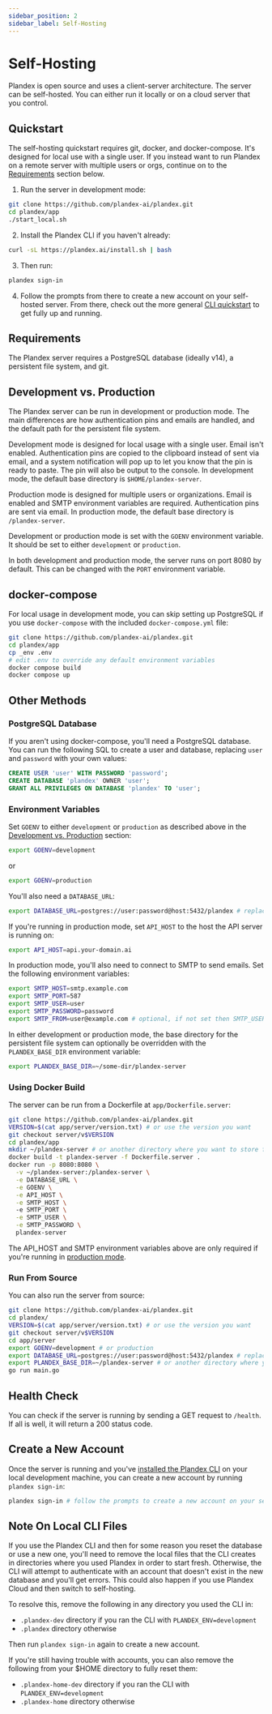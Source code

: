 ```yaml
---
sidebar_position: 2
sidebar_label: Self-Hosting
---
```


# Self-Hosting

Plandex is open source and uses a client-server architecture. The server can be self-hosted. You can either run it locally or on a cloud server that you control. 

## Quickstart

The self-hosting quickstart requires git, docker, and docker-compose. It's designed for local use with a single user. If you instead want to run Plandex on a remote server with multiple users or orgs, continue on to the [Requirements](#requirements) section below.

1. Run the server in development mode: 

```bash
git clone https://github.com/plandex-ai/plandex.git
cd plandex/app
./start_local.sh
```

2. Install the Plandex CLI if you haven't already:

```bash
curl -sL https://plandex.ai/install.sh | bash
```

3. Then run:

```bash
plandex sign-in
```

4. Follow the prompts from there to create a new account on your self-hosted server. From there, check out the more general [CLI quickstart](../quick-start.md) to get fully up and running.

## Requirements

The Plandex server requires a PostgreSQL database (ideally v14), a persistent file system, and git.

## Development vs. Production

The Plandex server can be run in development or production mode. The main differences are how authentication pins and emails are handled, and the default path for the persistent file system.

Development mode is designed for local usage with a single user. Email isn't enabled. Authentication pins are copied to the clipboard instead of sent via email, and a system notification will pop up to let you know that the pin is ready to paste. The pin will also be output to the console. In development mode, the default base directory is `$HOME/plandex-server`.

Production mode is designed for multiple users or organizations. Email is enabled and SMTP environment variables are required. Authentication pins are sent via email. In production mode, the default base directory is `/plandex-server`.

Development or production mode is set with the `GOENV` environment variable. It should be set to either `development` or `production`.

In both development and production mode, the server runs on port 8080 by default. This can be changed with the `PORT` environment variable.

## docker-compose

For local usage in development mode, you can skip setting up PostgreSQL if you use `docker-compose` with the included `docker-compose.yml` file:

```bash
git clone https://github.com/plandex-ai/plandex.git
cd plandex/app
cp _env .env
# edit .env to override any default environment variables
docker compose build
docker compose up
```

## Other Methods

### PostgreSQL Database

If you aren't using docker-compose, you'll need a PostgreSQL database. You can run the following SQL to create a user and database, replacing `user` and `password` with your own values:

```sql
CREATE USER 'user' WITH PASSWORD 'password';
CREATE DATABASE 'plandex' OWNER 'user';
GRANT ALL PRIVILEGES ON DATABASE 'plandex' TO 'user';
```

### Environment Variables

Set `GOENV` to either `development` or `production` as described above in the [Development vs. Production](#development-vs-production) section:

```bash
export GOENV=development
```

or
  
```bash
export GOENV=production
```

You'll also need a `DATABASE_URL`:

```bash
export DATABASE_URL=postgres://user:password@host:5432/plandex # replace with your own database URL
```

If you're running in production mode, set `API_HOST` to the host the API server is running on:

```bash
export API_HOST=api.your-domain.ai
```

In production mode, you'll also need to connect to SMTP to send emails. Set the following environment variables:

```bash
export SMTP_HOST=smtp.example.com
export SMTP_PORT=587
export SMTP_USER=user
export SMTP_PASSWORD=password
export SMTP_FROM=user@example.com # optional, if not set then SMTP_USER is used
```

In either development or production mode, the base directory for the persistent file system can optionally be overridden with the `PLANDEX_BASE_DIR` environment variable:

```bash
export PLANDEX_BASE_DIR=~/some-dir/plandex-server
```

### Using Docker Build

The server can be run from a Dockerfile at `app/Dockerfile.server`:

```bash
git clone https://github.com/plandex-ai/plandex.git
VERSION=$(cat app/server/version.txt) # or use the version you want
git checkout server/v$VERSION
cd plandex/app
mkdir ~/plandex-server # or another directory where you want to store files
docker build -t plandex-server -f Dockerfile.server .
docker run -p 8080:8080 \
  -v ~/plandex-server:/plandex-server \
  -e DATABASE_URL \
  -e GOENV \
  -e API_HOST \
  -e SMTP_HOST \ 
  -e SMTP_PORT \
  -e SMTP_USER \
  -e SMTP_PASSWORD \
  plandex-server
```

The API_HOST and SMTP environment variables above are only required if you're running in [production mode](#development-vs-production).

### Run From Source

You can also run the server from source:

```bash
git clone https://github.com/plandex-ai/plandex.git
cd plandex/
VERSION=$(cat app/server/version.txt) # or use the version you want
git checkout server/v$VERSION
cd app/server
export GOENV=development # or production
export DATABASE_URL=postgres://user:password@host:5432/plandex # replace with your own database URL
export PLANDEX_BASE_DIR=~/plandex-server # or another directory where you want to store files
go run main.go
```

## Health Check

You can check if the server is running by sending a GET request to `/health`. If all is well, it will return a 200 status code.

## Create a New Account

Once the server is running and you've [installed the Plandex CLI](../install.md) on your local development machine, you can create a new account by running `plandex sign-in`: 

```bash
plandex sign-in # follow the prompts to create a new account on your self-hosted server
```

## Note On Local CLI Files

If you use the Plandex CLI and then for some reason you reset the database or use a new one, you'll need to remove the local files that the CLI creates in directories where you used Plandex in order to start fresh. Otherwise, the CLI will attempt to authenticate with an account that doesn't exist in the new database and you'll get errors. This could also happen if you use Plandex Cloud and then switch to self-hosting.

To resolve this, remove the following in any directory you used the CLI in:

- `.plandex-dev` directory if you ran the CLI with `PLANDEX_ENV=development`
- `.plandex` directory otherwise

Then run `plandex sign-in` again to create a new account.

If you're still having trouble with accounts, you can also remove the following from your $HOME directory to fully reset them:

- `.plandex-home-dev` directory if you ran the CLI with `PLANDEX_ENV=development`
- `.plandex-home` directory otherwise